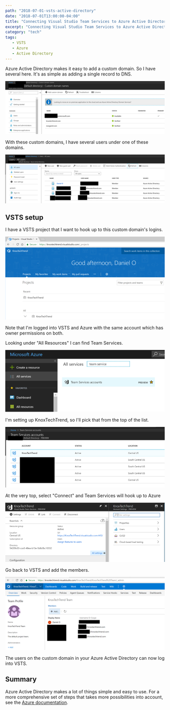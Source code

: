 ```yaml
---
path: "2018-07-01-vsts-active-directory"
date: "2018-07-01T13:00:00-04:00"
title: "Connecting Visual Studio Team Services to Azure Active Directory"
excerpt: "Connecting Visual Studio Team Services to Azure Active Directory makes security of users easy and a unified experience across the organization."
category: "tech"
tags:
   - VSTS
   - Azure
   - Active Directory
---
```


Azure Active Directory makes it easy to add a custom domain.  So I have several here.  It's as simple as adding a single record to DNS.

![Custom Domains](0_ad_custom_domains3.png)

With these custom domains, I have several users under one of these domains.

![Custom Domains](20180701_filename.png)

## VSTS setup

I have a VSTS project that I want to hook up to this custom domain's logins.

![VSTS Project](VSTS_Project.png)

Note that I'm logged into VSTS and Azure with the same account which has owner permissions on both.

Looking under "All Resources" I can find Team Services.

![Team Services Search](team_service_azure_search.png)

I'm setting up KnoxTechTrend, so I'll pick that from the top of the list.

![Azure Team Services](team_service_list.png)

At the very top, select "Connect" and Team Services will hook up to Azure

![Azure VSTS](connected_vsts.png)

Go back to VSTS and add the members.

![VSTS Members](vsts_members.png)

The users on the custom domain in your Azure Active Directory can now log into VSTS.

## Summary

Azure Active Directory makes a lot of things simple and easy to use.  For a more comprehensive set of steps that takes more possibilities into account, see the [Azure documentation][0].

[0]: https://docs.microsoft.com/en-us/vsts/organizations/accounts/connect-account-to-aad?view=vsts

